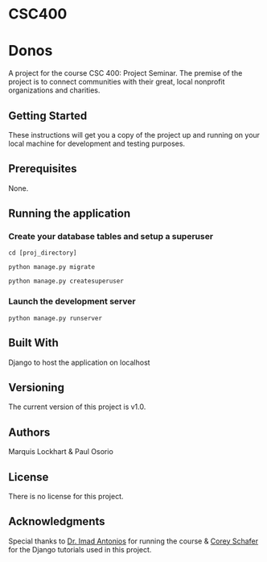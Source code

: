 # CSC400
# Donos
A project for the course CSC 400: Project Seminar. The premise of the project is to connect communities with their great, local nonprofit organizations and charities.

## Getting Started
These instructions will get you a copy of the project up and running on your local machine for development and testing purposes.

## Prerequisites
None.

## Running the application
### Create your database tables and setup a superuser
```cd [proj_directory]```

```python manage.py migrate```

```python manage.py createsuperuser```
### Launch the development server

```python manage.py runserver```

## Built With
Django to host the application on localhost

## Versioning
The current version of this project is v1.0.

## Authors
Marquis Lockhart & Paul Osorio

## License
There is no license for this project.

## Acknowledgments
Special thanks to [Dr. Imad Antonios](https://www.linkedin.com/in/imadantonios) for running the course & [Corey Schafer](https://www.youtube.com/watch?v=UmljXZIypDc&list=PL-osiE80TeTtoQCKZ03TU5fNfx2UY6U4p) for the Django tutorials used in this project.
